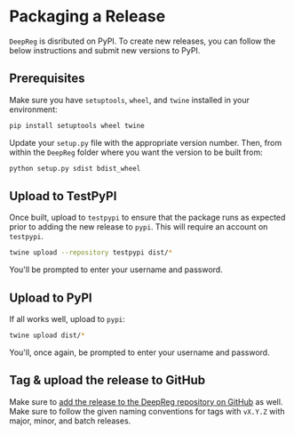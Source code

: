 # Packaging a Release

`DeepReg` is disributed on PyPI. To create new releases, you can follow the below
instructions and submit new versions to PyPI.

## Prerequisites

Make sure you have `setuptools`, `wheel`, and `twine` installed in your environment:

```bash
pip install setuptools wheel twine
```

Update your `setup.py` file with the appropriate version number. Then, from within the
`DeepReg` folder where you want the version to be built from:

```bash
python setup.py sdist bdist_wheel
```

## Upload to TestPyPI

Once built, upload to `testpypi` to ensure that the package runs as expected prior to
adding the new release to `pypi`. This will require an account on `testpypi`.

```bash
twine upload --repository testpypi dist/*
```

You'll be prompted to enter your username and password.

## Upload to PyPI

If all works well, upload to `pypi`:

```bash
twine upload dist/*
```

You'll, once again, be prompted to enter your username and password.

## Tag & upload the release to GitHub

Make sure to
[add the release to the DeepReg repository on GitHub](https://github.com/DeepRegNet/DeepReg/releases)
as well. Make sure to follow the given naming conventions for tags with `vX.Y.Z` with
major, minor, and batch releases.
